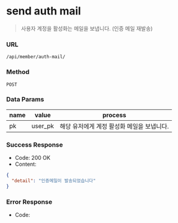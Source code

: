 # send auth mail

> 사용자 계정을 활성화는 메일을 보냅니다. \(인증 메일 재발송\)

### URL

`/api/member/auth-mail/`

### Method

`POST`

### Data Params

| name | value | process |
| --- | --- | --- |
| pk | user\_pk | 해당 유저에게 계정 활성화 메일을 보냅니다. |

### Success Response

* Code: 200 OK
* Content:

```json
{
  "detail": "인증메일이 발송되었습니다"
}
```

### Error Response

* Code:



